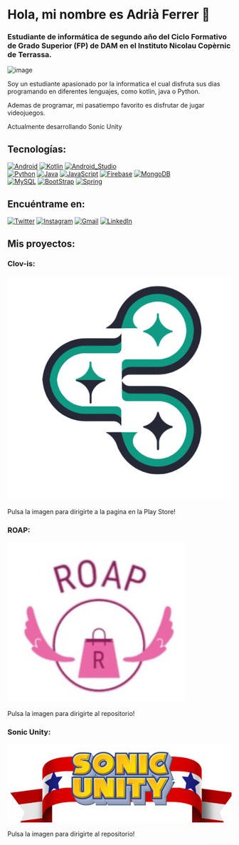 # Hola, mi nombre es Adrià Ferrer 👋
### Estudiante de informática de segundo año del Ciclo Formativo de Grado Superior (FP) de DAM en el Instituto Nicolau Copèrnic de Terrassa.

![image](https://user-images.githubusercontent.com/99873094/214165529-027c3d09-f4bd-45b3-8d23-358b60fb98f6.png)

Soy un estudiante apasionado por la informatica el cual disfruta sus dias programando en diferentes lenguajes, como kotlin, java o Python.

Ademas de programar, mi pasatiempo favorito es disfrutar de jugar videojuegos.

Actualmente desarrollando Sonic Unity


## Tecnologías:
[![Android](https://img.shields.io/badge/Android-3DDC84?style=for-the-badge&logo=android&logoColor=white&labelColor=101010)]()
[![Kotlin](https://img.shields.io/badge/Kotlin-0095D5?style=for-the-badge&logo=kotlin&logoColor=white&labelColor=101010)]()
[![Android_Studio](https://img.shields.io/badge/Android_Studio-3DDC84?style=for-the-badge&logo=android-studio&logoColor=white&labelColor=101010)]()
</br>
[![Python](https://img.shields.io/badge/Python-yellow?style=for-the-badge&logo=python&logoColor=white&labelColor=101010)]()
[![Java](https://img.shields.io/badge/Java-007396?style=for-the-badge&logo=java&logoColor=white&labelColor=101010)]()
[![JavaScript](https://img.shields.io/badge/JavaScript-F7DF1E?style=for-the-badge&logo=javascript&logoColor=white&labelColor=101010)]()
[![Firebase](https://img.shields.io/badge/Firebase-FFCA28?style=for-the-badge&logo=firebase&logoColor=white&labelColor=101010)]()
[![MongoDB](https://img.shields.io/badge/MongoDB-47A248?style=for-the-badge&logo=mongodb&logoColor=white&labelColor=101010)]()
<br>
[![MySQL](https://img.shields.io/badge/MySQL-4479A1?style=for-the-badge&logo=mysql&logoColor=white&labelColor=101010)]()
[![BootStrap](https://img.shields.io/badge/Bootstrap-563D?style=for-the-badge&logo=bootstrap&logoColor=white&labelColor=101010)]()
[![Spring](https://img.shields.io/badge/Spring-6DB33F?style=for-the-badge&logo=spring&logoColor=white&labelColor=101010)]()

## Encuéntrame en:

[![Twitter](https://img.shields.io/badge/Twitter-@adria432018-1DA1F2?style=for-the-badge&logo=twitter&logoColor=white&labelColor=101010)](https://twitter.com/adria432018)
[![Instagram](https://img.shields.io/badge/Instagram-@adrixsev-E4405F?style=for-the-badge&logo=instagram&logoColor=white&labelColor=101010)](https://instagram.com/adrixsev)
[![Gmail](https://img.shields.io/badge/Gmail-adriaferrer16@gmail.com-D14836?style=for-the-badge&logo=gmail&logoColor=white&labelColor=101010)](adriaferrer16@gmail.com)
[![LinkedIn](https://img.shields.io/badge/LinkedIn-AdriaFerrer-0077B5?style=for-the-badge&logo=linkedin&logoColor=white&labelColor=101010)](https://www.linkedin.com/in/AdriaFerrer)

## Mis proyectos:
### Clov-is:

[![image](https://github.com/Adrixcven/Adrixcven/blob/main/logo_clovis_final.png)](https://play.google.com/store/apps/details?id=cat.copernic.clovis)

Pulsa la imagen para dirigirte a la pagina en la Play Store!

### ROAP:

[![image](https://github.com/Adrixcven/Adrixcven/blob/main/roap_logo.png)](https://github.com/Adrixcven/Roap)

Pulsa la imagen para dirigirte al repositorio!

### Sonic Unity:

[![image](https://github.com/Adrixcven/Adrixcven/blob/main/Sonic_Unity_Logo.png)](https://github.com/Adrixcven/SonicUnity)

Pulsa la imagen para dirigirte al repositorio!



